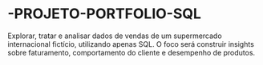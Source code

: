 # -PROJETO-PORTFOLIO-SQL
Explorar, tratar e analisar dados de vendas de um supermercado internacional fictício, utilizando apenas SQL. O foco será construir insights sobre faturamento, comportamento do cliente e desempenho de produtos.
